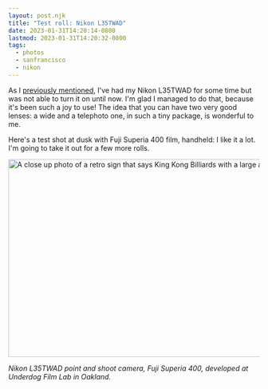 ```yaml
---
layout: post.njk
title: "Test roll: Nikon L35TWAD"
date: 2023-01-31T14:20:14-0800
lastmod: 2023-01-31T14:20:32-0800
tags: 
  - photos
  - sanfrancisco
  - nikon
---
```

As I [previously mentioned](https://popagandhi.com/2023/01/01/what-im-shooting.html), I've had my Nikon L35TWAD for some time but was not able to turn it on until now. I'm glad I managed to do that, because it's been such a joy to use! The idea that you can have two very good lenses: a wide and a telephoto one, in such a tiny package, is wonderful to me.

Here's a test shot at dusk with Fuji Superia 400 film, handheld: I like it a lot. I'm going to take it out for a few more rolls.

<img src="/img/db56d191f5.jpg" width="600" height="397" alt="A close up photo of a retro sign that says King Kong Billiards with a large arrow" />

*Nikon L35TWAD point and shoot camera, Fuji Superia 400, developed at Underdog Film Lab in Oakland.*

